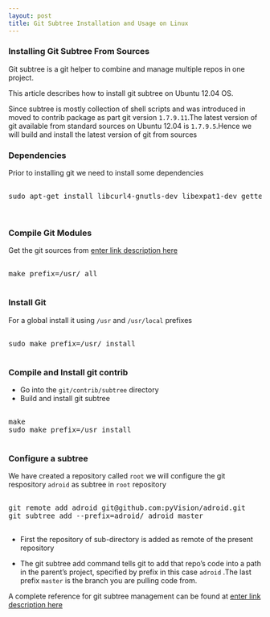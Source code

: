 ```yaml
---
layout: post
title: Git Subtree Installation and Usage on Linux
---
```



### Installing Git Subtree From Sources

Git subtree is a git helper to combine and manage multiple repos in one project.

This article describes how to install git subtree on Ubuntu 12.04 OS.

Since subtree is mostly collection of shell scripts  and was introduced in moved to contrib package as part git version `1.7.9.11`.The latest version of git available from standard sources on Ubuntu 12.04 is `1.7.9.5`.Hence we will build and install the latest version of git from sources

### Dependencies
Prior to installing git we need to install some dependencies

<pre class="brush:python">

sudo apt-get install libcurl4-gnutls-dev libexpat1-dev gettext libz-dev libssl-dev build-essential


</pre>

### Compile Git Modules

Get the git sources from [enter link description here](https://github.com/git/git)

<pre class="brush:python">

make prefix=/usr/ all

</pre>

### Install Git

For a global install it using `/usr` and `/usr/local` prefixes

<pre class="brush:python">

sudo make prefix=/usr/ install

</pre>

### Compile and Install git contrib

- Go into the `git/contrib/subtree` directory
- Build and install git subtree 

<pre class="brush:python">

make
sudo make prefix=/usr install

</pre>

### Configure a subtree

We have created a repository called `root`
we will configure the git respository  `adroid` as subtree in `root` repository

<pre class="brush:python">

git remote add adroid git@github.com:pyVision/adroid.git
git subtree add --prefix=adroid/ adroid master

</pre>

- First the repository of sub-directory is added as remote of the present repository 

- The git subtree add command tells git to add that repo’s code into a path in the parent’s project, specified by prefix in this case `adroid` .The last prefix `master` is the branch you are pulling code from.

 
A complete reference for git subtree management can be found at
[enter link description here](https://medium.com/@v/git-subtrees-a-tutorial-6ff568381844)


